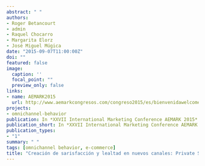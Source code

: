 ```yaml
---
abstract: " "
authors:
- Roger Betancourt
- admin
- Raquel Chocarro
- Margarita Elorz
- José Miguel Múgica
date: "2015-09-07T11:00:00Z"
doi: ""
featured: false
image:
  caption: ''
  focal_point: ""
  preview_only: false
links:
- name: AEMARK2015
  url: http://www.aemarkcongresos.com/congreso2015/es/bienvenidawelcome
projects:
- omnichannel-behavior
publication: In *XXVII International Marketing Conference AEMARK 2015*
publication_short: In *XXVII International Marketing Conference AEMARK 2015*
publication_types:
- "1"
summary: " "
tags: [omnichannel behavior, e-commerce]
title: "Creación de sarisfacción y lealtad en nuevos canales: Private Sales Clubs"
---
```




